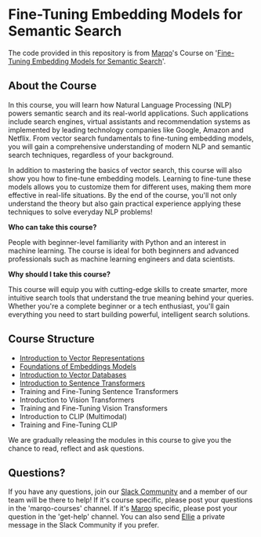 # Fine-Tuning Embedding Models for Semantic Search

The code provided in this repository is from [Marqo](https://www.marqo.ai/)'s Course on '[Fine-Tuning Embedding Models for Semantic Search](https://www.marqo.ai/courses/fine-tuning-embedding-models)'. 

## About the Course
In this course, you will learn how Natural Language Processing (NLP) powers semantic search and its real-world applications. Such applications include search engines, virtual assistants and recommendation systems as implemented by leading technology companies like Google, Amazon and Netflix. From vector search fundamentals to fine-tuning embedding models, you will gain a comprehensive understanding of modern NLP and semantic search techniques, regardless of your background.

In addition to mastering the basics of vector search, this course will also show you how to fine-tune embedding models. Learning to fine-tune these models allows you to customize them for different uses, making them more effective in real-life situations. By the end of the course, you'll not only understand the theory but also gain practical experience applying these techniques to solve everyday NLP problems!

**Who can take this course?**

People with beginner-level familiarity with Python and an interest in machine learning. The course is ideal for both beginners and advanced professionals such as machine learning engineers and data scientists.

**Why should I take this course?**

This course will equip you with cutting-edge skills to create smarter, more intuitive search tools that understand the true meaning behind your queries. Whether you're a complete beginner or a tech enthusiast, you'll gain everything you need to start building powerful, intelligent search solutions.

## Course Structure
* [Introduction to Vector Representations](https://www.marqo.ai/course/introduction-to-vector-embeddings)
* [Foundations of Embeddings Models](https://www.marqo.ai/course/foundations-of-embedding-models)
* [Introduction to Vector Databases](https://www.marqo.ai/course/introduction-to-vector-databases)
* [Introduction to Sentence Transformers](https://www.marqo.ai/course/build-your-first-vector-search-application)
* Training and Fine-Tuning Sentence Transformers
* Introduction to Vision Transformers
* Training and Fine-Tuning Vision Transformers
* Introduction to CLIP (Multimodal)
* Training and Fine-Tuning CLIP

We are gradually releasing the modules in this course to give you the chance to read, reflect and ask questions.

## Questions?
If you have any questions, join our [Slack Community](https://join.slack.com/t/marqo-community/shared_invite/zt-2iab0260n-QJrZLUSOJYUifVxf964Gdw) and a member of our team will be there to help! If it's course specific, please post your questions in the 'marqo-courses' channel. If it's [Marqo](https://www.marqo.ai/) specific, please post your question in the 'get-help' channel. You can also send [Ellie](https://github.com/ellie-sleightholm) a private message in the Slack Community if you prefer.

